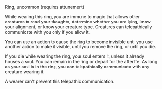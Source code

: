 Ring, uncommon (requires attunement) 

While wearing this ring, you are immune to magic that allows other creatures to read your thoughts, determine whether you are lying, know your alignment, or know your creature type. Creatures can telepathically communicate with you only if you allow it. 

You can use an action to cause the ring to become invisible until you use another action to make it visible, until you remove the ring, or until you die. 

If you die while wearing the ring, your soul enters it, unless it already houses a soul. You can remain in the ring or depart for the afterlife. As long as your soul is in the ring, you can telepathically communicate with any creature wearing it. 

A wearer can't prevent this telepathic communication.